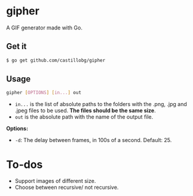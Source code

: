 # gipher

A GIF generator made with Go.

## Get it

```sh
$ go get github.com/castillobg/gipher
```

## Usage

```sh
gipher [OPTIONS] [in...] out
```

- ``in...`` is the list of absolute paths to the folders with the .png, .jpg and .jpeg files to be used.
**The files should be the same size**.
- ``out`` is the absolute path with the name of the output file.

**Options:**

- ``-d``: The delay between frames, in 100s of a second. Default: 25.


# To-dos

- Support images of different size.
- Choose between recursive/ not recursive.
